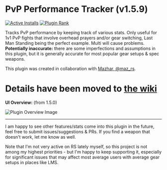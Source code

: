 # PvP Performance Tracker (v1.5.9)
[![Active Installs](http://img.shields.io/endpoint?url=https://i.pluginhub.info/shields/installs/plugin/pvp-performance-tracker)](https://runelite.net/plugin-hub/Matsyir) [![Plugin Rank](http://img.shields.io/endpoint?url=https://i.pluginhub.info/shields/rank/plugin/pvp-performance-tracker)](https://runelite.net/plugin-hub)

Tracks PvP performance by keeping track of various stats. Only useful for 1v1 PvP fights that involve overhead prayers and/or gear switching, Last Man Standing being the perfect example. Multi will cause problems. **Potentially inaccurate:** there are some imperfections and assumptions in this plugin, but it is generally accurate for most popular gear setups & spec weapons. 

This plugin was created in collaboration with [Mazhar, @maz_rs](https://twitter.com/maz_rs).
# Details have been moved to [the wiki](https://github.com/Matsyir/pvp-performance-tracker/wiki)

**UI Overview:** (from 1.5.0)

![Plugin Overview Image](https://i.imgur.com/LkQGda3.png)

-------------------------------
I am happy to see other features/stats come into this plugin in the future, feel free to submit issues/suggestions & PRs. If you find a weapon that doesn't work, let me know as well.

Note that I'm not very active on RS lately myself, so this project is not among my highest priorities - but I'm happy to keep supporting it, especially for significant issues that may affect most average users with average gear setups in places like LMS.
